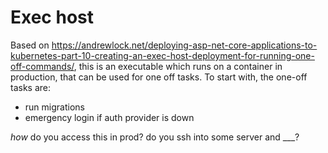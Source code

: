 # Exec host

Based on
https://andrewlock.net/deploying-asp-net-core-applications-to-kubernetes-part-10-creating-an-exec-host-deployment-for-running-one-off-commands/,
this is an executable which runs on a container in production, that can be used
for one off tasks. To start with, the one-off tasks are:

- run migrations
- emergency login if auth provider is down


_how_ do you access this in prod? do you ssh into some server and ___?